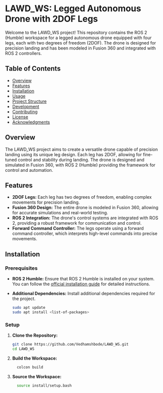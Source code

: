 # LAWD_WS: Legged Autonomous Drone with 2DOF Legs

Welcome to the LAWD_WS project! This repository contains the ROS 2 (Humble) workspace for a legged autonomous drone equipped with four legs, each with two degrees of freedom (2DOF). The drone is designed for precision landing and has been modeled in Fusion 360 and integrated with ROS 2 controllers.

## Table of Contents

- [Overview](#overview)
- [Features](#features)
- [Installation](#installation)
- [Usage](#usage)
- [Project Structure](#project-structure)
- [Development](#development)
- [Contributing](#contributing)
- [License](#license)
- [Acknowledgments](#acknowledgments)

## Overview

The LAWD_WS project aims to create a versatile drone capable of precision landing using its unique leg design. Each leg has 2DOF, allowing for fine-tuned control and stability during landing. The drone is designed and simulated in Fusion 360, with ROS 2 (Humble) providing the framework for control and automation.

## Features

- **2DOF Legs:** Each leg has two degrees of freedom, enabling complex movements for precision landing.
- **Fusion 360 Design:** The entire drone is modeled in Fusion 360, allowing for accurate simulations and real-world testing.
- **ROS 2 Integration:** The drone's control systems are integrated with ROS 2, providing a robust framework for communication and control.
- **Forward Command Controller:** The legs operate using a forward command controller, which interprets high-level commands into precise movements.

## Installation

### Prerequisites

- **ROS 2 Humble:** Ensure that ROS 2 Humble is installed on your system. You can follow the [official installation guide](https://docs.ros.org/en/humble/Installation.html) for detailed instructions.

- **Additional Dependencies:** Install additional dependencies required for the project.

  ```bash
  sudo apt update
  sudo apt install <list-of-packages>

### Setup

1. **Clone the Repository:**

   ```bash
   git clone https://github.com/Vedhamshbode/LAWD_WS.git
   cd LAWD_WS
   
2. **Build the Workspace:**
   ```bash
     colcon build
   
3. **Source the Workspace:**
   ```bash
     source install/setup.bash

